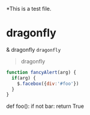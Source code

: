 *This is a test file.
# dragonfly 
& dragonfly 
`dragonfly` 
> dragonfly 
```javascript
function fancyAlert(arg) {
  if(arg) {
    $.facebox({div:'#foo'})
  }
}
```

def foo():
    if not bar:
        return True
